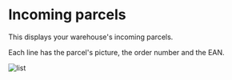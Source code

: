 # Incoming parcels

This displays your warehouse's incoming parcels.

Each line has the parcel's picture, the order number and the EAN.

![list](images/list.jpeg)